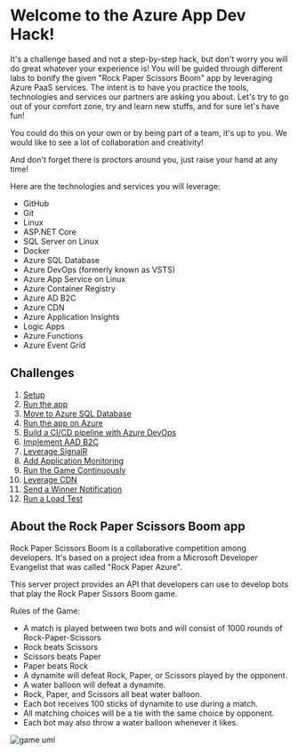 # Welcome to the Azure App Dev Hack!

It's a challenge based and not a step-by-step hack, but don't worry you will do great whatever your experience is! You will be guided through different labs to bonify the given "Rock Paper Scissors Boom" app by leveraging Azure PaaS services. The intent is to have you practice the tools, technologies and services our partners are asking you about. Let's try to go out of your comfort zone, try and learn new stuffs, and for sure let's have fun!

You could do this on your own or by being part of a team, it's up to you. We would like to see a lot of collaboration and creativity!

And don't forget there is proctors around you, just raise your hand at any time!

Here are the technologies and services you will leverage:
- GitHub
- Git
- Linux
- ASP.NET Core
- SQL Server on Linux
- Docker
- Azure SQL Database
- Azure DevOps (formerly known as VSTS)
- Azure App Service on Linux
- Azure Container Registry
- Azure AD B2C
- Azure CDN
- Azure Application Insights
- Logic Apps
- Azure Functions
- Azure Event Grid

## Challenges

1. [Setup](./challenges/Setup.md)
1. [Run the app](./challenges/RunTheApp.md)
1. [Move to Azure SQL Database](./challenges/MoveToAzureSql.md)
1. [Run the app on Azure](./challenges/RunOnAzure.md)
1. [Build a CI/CD pipeline with Azure DevOps](./challenges/BuildCICDPipelineWithAzureDevOps.md)
1. [Implement AAD B2C](./challenges/ImplementAADB2C.md)
1. [Leverage SignalR](./challenges/LeverageSignalR.md)
1. [Add Application Monitoring](./challenges/AddApplicationMonitoring.md)
1. [Run the Game Continuously](./challenges/RunTheGameContinuously.md)
1. [Leverage CDN](./challenges/LeverageCDN.md)
1. [Send a Winner Notification](./challenges/SendWinnerNotification.md)
1. [Run a Load Test](./challenges/RunALoadTest.md)

## About the Rock Paper Scissors Boom app

Rock Paper Scissors Boom is a collaborative competition among developers. It's based on a project idea from a Microsoft Developer Evangelist that was called "Rock Paper Azure".

This server project provides an API that developers can use to develop bots that play the Rock Paper Sissors Boom game.

Rules of the Game:
 * A match is played between two bots and will consist of 1000 rounds of Rock-Paper-Scissors
 * Rock beats Scissors
 * Scissors beats Paper
 * Paper beats Rock
 * A dynamite will defeat Rock, Paper, or Scissors played by the opponent.
 * A water balloon will defeat a dynamite.
 * Rock, Paper, and Scissors all beat water balloon.
 * Each bot receives 100 sticks of dynamite to use during a match.
 * All matching choices will be a tie with the same choice by opponent.
 * Each bot may also throw a water balloon whenever it likes.

![game uml](docs/game_diagram.png)



